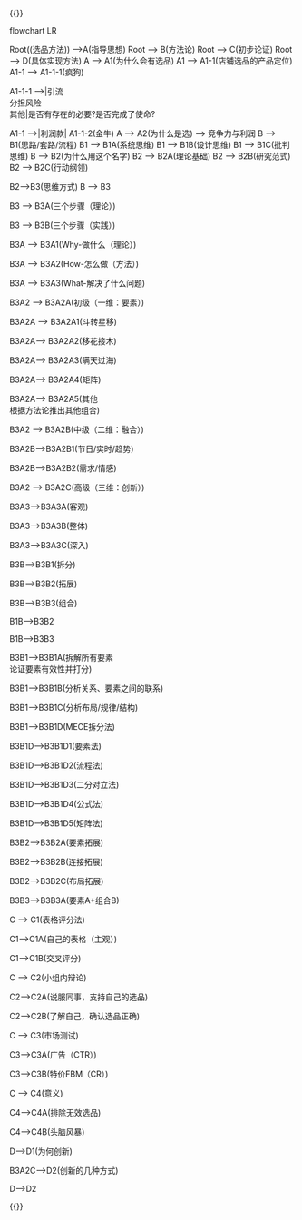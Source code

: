 <div>

{{<mermaid>}}

flowchart LR

Root((选品方法)) -->A(指导思想)
Root --> B(方法论)
Root --> C(初步论证)
Root --> D(具体实现方法)
A --> A1(为什么会有选品) 
A1 --> A1-1(店铺选品的产品定位)
A1-1 --> A1-1-1(疯狗)

A1-1-1 -->|引流<br>分担风险<br>其他|是否有存在的必要?是否完成了使命?

A1-1 -->|利润款| A1-1-2(金牛)
A --> A2(为什么是选) --> 竞争力与利润
B --> B1(思路/套路/流程)
B1 --> B1A(系统思维)
B1 --> B1B(设计思维)
B1 --> B1C(批判思维)
B --> B2(为什么用这个名字)
B2 --> B2A(理论基础)
B2 --> B2B(研究范式)
B2 --> B2C(行动纲领)

B2-->B3(思维方式)
B --> B3

B3 --> B3A(三个步骤（理论）)

B3 --> B3B(三个步骤（实践）)

B3A --> B3A1(Why-做什么（理论）)

B3A --> B3A2(How-怎么做（方法）)

B3A --> B3A3(What-解决了什么问题)

B3A2 --> B3A2A(初级（一维：要素）)

B3A2A --> B3A2A1(斗转星移)

B3A2A--> B3A2A2(移花接木)

B3A2A--> B3A2A3(瞒天过海)

B3A2A--> B3A2A4(矩阵)

B3A2A--> B3A2A5(其他<br>根据方法论推出其他组合)

B3A2 --> B3A2B(中级（二维：融合）)

B3A2B-->B3A2B1(节日/实时/趋势)

B3A2B-->B3A2B2(需求/情感)

B3A2 --> B3A2C(高级（三维：创新）)

B3A3-->B3A3A(客观)

B3A3-->B3A3B(整体)

B3A3-->B3A3C(深入)

B3B-->B3B1(拆分)

B3B-->B3B2(拓展)

B3B-->B3B3(组合)

B1B-->B3B2

B1B-->B3B3

B3B1-->B3B1A(拆解所有要素<br>论证要素有效性并打分)

B3B1-->B3B1B(分析关系、要素之间的联系)

B3B1-->B3B1C(分析布局/规律/结构)

B3B1-->B3B1D(MECE拆分法)

B3B1D-->B3B1D1(要素法)

B3B1D-->B3B1D2(流程法)

B3B1D-->B3B1D3(二分对立法)

B3B1D-->B3B1D4(公式法)

B3B1D-->B3B1D5(矩阵法)

B3B2-->B3B2A(要素拓展)

B3B2-->B3B2B(连接拓展)

B3B2-->B3B2C(布局拓展)



B3B3-->B3B3A(要素A+组合B)

C --> C1(表格评分法)

C1-->C1A(自己的表格（主观）)

C1-->C1B(交叉评分)

C --> C2(小组内辩论)

C2-->C2A(说服同事，支持自己的选品)

C2-->C2B(了解自己，确认选品正确)

C --> C3(市场测试)

C3-->C3A(广告（CTR）)

C3-->C3B(特价FBM（CR）)

C --> C4(意义)

C4-->C4A(排除无效选品)

C4-->C4B(头脑风暴)

D-->D1(为何创新)

B3A2C-->D2(创新的几种方式)

D-->D2

{{</mermaid>}}

</div>